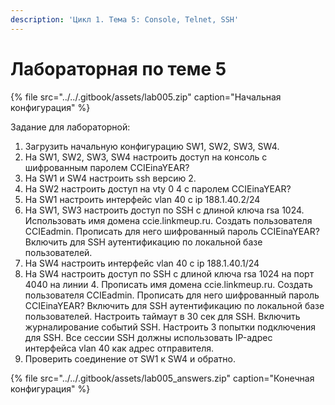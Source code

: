 ```yaml
---
description: 'Цикл 1. Тема 5: Console, Telnet, SSH'
---
```


# Лабораторная по теме 5

{% file src="../../.gitbook/assets/lab005.zip" caption="Начальная конфигурация" %}

Задание для лабораторной:

1.  Загрузить начальную конфигурацию SW1, SW2, SW3, SW4.
2. На SW1, SW2, SW3, SW4 настроить доступ на консоль с шифрованным паролем CCIEinaYEAR?
3. На  SW1 и SW4 настроить ssh версию 2.
4. На SW2 настроить доступ на vty 0 4 с паролем CCIEinaYEAR?
5. На SW1 настроить интерфейс vlan 40 c ip 188.1.40.2/24
6. На SW1, SW3 настроить доступ по SSH c длиной ключа rsa 1024. Использовать имя домена ccie.linkmeup.ru. Создать пользователя CCIEadmin. Прописать для него шифрованный пароль CCIEinaYEAR? Включить для SSH аутентификацию по локальной базе пользователей.
7. На SW4 настроить интерфейс vlan 40 c ip 188.1.40.1/24
8. На SW4  настроить доступ по SSH c длиной ключа rsa 1024 на порт 4040 на линии 4. Прописать имя домена ccie.linkmeup.ru. Создать пользователя CCIEadmin. Прописать для него шифрованный пароль CCIEinaYEAR? Включить для SSH аутентификацию по локальной базе пользователей. Настроить таймаут в 30 сек для SSH. Включить журналирование событий SSH. Настроить 3 попытки подключения для SSH. Все сессии SSH должны использовать IP-адрес интерфейса vlan 40 как адрес отправителя.
9. Проверить соединение от SW1 к SW4 и обратно.

{% file src="../../.gitbook/assets/lab005\_answers.zip" caption="Конечная конфигурация" %}

